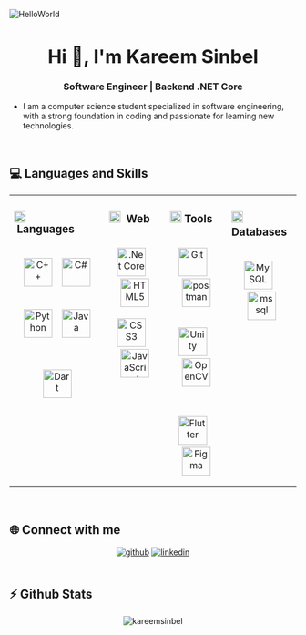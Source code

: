 
![HelloWorld](https://github.com/user-attachments/assets/b415f4d4-9b2e-40a3-aa67-5cfefaf47009)

### <div align="center"><h1 align="center">Hi 👋, I'm Kareem Sinbel</h1>
<h3 align="center"> Software Engineer | Backend .NET Core</h3></div>  
  

-    I am a computer science student specialized in software engineering, with a strong foundation in coding and passionate for learning new technologies.
  

<br/>  


## 💻 Languages and Skills 
<table align="center" style="width: 100%">
<tr>
<td valign="top" width="25%">



### <img src="https://www.svgrepo.com/show/495178/code-1.svg" alt="webdev" height="20"/>&nbsp;Languages&nbsp;&nbsp;&nbsp;&nbsp;&nbsp;&nbsp;&nbsp;&nbsp;&nbsp;
<div style="height: 20px"></div>

<div align="center">  
<a href="https://www.cplusplus.com/" target="_blank"><img src="https://profilinator.rishav.dev/skills-assets/cplusplus-original.svg" alt="C++" height="50" /></a>&nbsp;&nbsp;&nbsp;
<a href="https://docs.microsoft.com/en-us/dotnet/csharp/" target="_blank"><img src="https://profilinator.rishav.dev/skills-assets/csharp-original.svg" alt="C#" height="50" /></a>

<div style="height: 20px;"></div>

<a href="https://www.python.org/" target="_blank"><img src="https://profilinator.rishav.dev/skills-assets/python-original.svg" alt="Python" height="50" /></a>&nbsp;&nbsp;&nbsp;    <a href="https://www.java.com/" target="_blank"><img src="https://profilinator.rishav.dev/skills-assets/java-original-wordmark.svg" alt="Java" height="50" /></a>

<div style="height: 20px;"></div>

<a href="https://dart.dev/" target="_blank"><img src="https://profilinator.rishav.dev/skills-assets/dartlang-icon.svg" alt="Dart" height="50" /></a>
</div>

</td>

<td valign="top" width="25%">



### <img src="https://www.svgrepo.com/show/98831/web-development.svg" alt="webdev" height="20"/>&nbsp; Web
<div style="height: 20px;"></div>

<div align="center">  
<a href="https://dotnet.microsoft.com/download" target="_blank"><img src="https://profilinator.rishav.dev/skills-assets/dotnetcore.png" alt=".Net Core" height="50" /></a>&nbsp;&nbsp;&nbsp;   
<a href="https://en.wikipedia.org/wiki/HTML5" target="_blank"><img src="https://profilinator.rishav.dev/skills-assets/html5-original-wordmark.svg" alt="HTML5" height="50" /></a>  

<div style="height: 20px;"></div>
<a href="https://www.w3schools.com/css/" target="_blank"><img src="https://profilinator.rishav.dev/skills-assets/css3-original-wordmark.svg" alt="CSS3" height="50" /></a>&nbsp;&nbsp;&nbsp; 
<a href="https://www.javascript.com/" target="_blank"><img src="https://profilinator.rishav.dev/skills-assets/javascript-original.svg" alt="JavaScript" height="50" /></a> 

</div>

</td>
<td valign="top" width="25%">



### <img src="https://www.svgrepo.com/show/280693/tools-and-utensils-microchip.svg" alt="webdev" height="20"/>&nbsp;Tools  
<div style="height: 20px"></div>

<div align="center">  
<a href="https://github.com/" target="_blank"><img src="https://profilinator.rishav.dev/skills-assets/git-scm-icon.svg" alt="Git" height="50" /></a>&nbsp;&nbsp;&nbsp;
<a href="https://postman.com" target="_blank"><img src="https://www.vectorlogo.zone/logos/getpostman/getpostman-icon.svg" alt="postman" height="50"/></a>

<div style="height: 20px"></div>

<a href="https://unity.com/" target="_blank"><img 
src="https://profilinator.rishav.dev/skills-assets/unity.png" alt="Unity" height="50" /></a>&nbsp;&nbsp;&nbsp;
<a href="https://opencv.org/" target="_blank"><img src="https://profilinator.rishav.dev/skills-assets/opencv-icon.svg" alt="OpenCV" height="50" /></a>

<div style="height: 20px"></div>

<a href="https://flutter.dev/" target="_blank"><img src="https://profilinator.rishav.dev/skills-assets/flutterio-icon.svg" alt="Flutter" height="50" /></a>&nbsp;&nbsp;&nbsp;
<a href="https://www.figma.com/" target="_blank"><img src="https://profilinator.rishav.dev/skills-assets/figma-icon.svg" alt="Figma" height="50" /></a>
</div>



</td>
<td valign="top" width="25%">


### <img src="https://www.svgrepo.com/show/535339/database.svg" alt="database" height="20"/>&nbsp; Databases  
<div style="height: 20px"></div>

<div align="center">
<div>
<a href="https://www.mysql.com/" target="_blank">
<img  src="https://profilinator.rishav.dev/skills-assets/mysql-original-wordmark.svg" alt="MySQL" height="50" /></a>&nbsp;&nbsp;&nbsp;
<a href="https://www.microsoft.com/en-us/sql-server" target="_blank"> <img src="https://www.svgrepo.com/show/303229/microsoft-sql-server-logo.svg" alt="mssql" height="50"/></a> 
</div>

</td>
</tr>
</table>  

<br/>  


## 🌐 Connect with me
<div align="center">
<a href="https://github.com/kareemsinbel" target="_blank">
<img src=https://img.shields.io/badge/github-%2324292e.svg?&style=for-the-badge&logo=github&logoColor=white alt=github style="margin-bottom: 5px;" /></a>
<a href="https://linkedin.com/in/kareem-sinbel-3023461b6" target="_blank">
<img src=https://img.shields.io/badge/linkedin-%231E77B5.svg?&style=for-the-badge&logo=linkedin&logoColor=white alt=linkedin style="margin-bottom: 5px;" /></a>  
</div>  
  

<br/>  


## ⚡ Github Stats   
<div align="center">
	<img align="center" src="https://github-readme-stats.vercel.app/api/top-langs?username=kareemsinbel&show_icons=true&theme=dark&text_color=d1d1d1&locale=en&layout=compact" alt="kareemsinbel" />
</div>  



<br/>  
